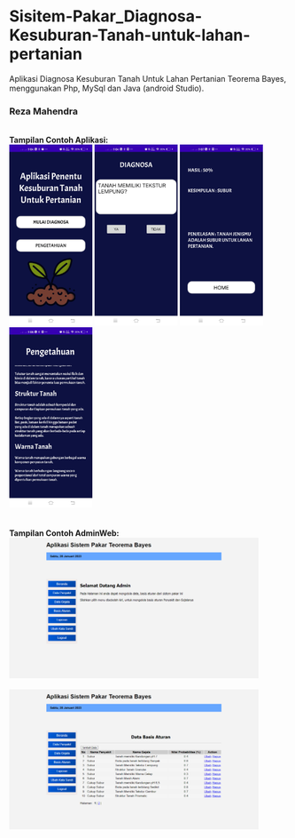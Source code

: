# Sisitem-Pakar_Diagnosa-Kesuburan-Tanah-untuk-lahan-pertanian
Aplikasi Diagnosa Kesuburan Tanah Untuk Lahan Pertanian Teorema Bayes, menggunakan Php, MySql dan Java (android Studio). <br>
<h3>Reza Mahendra</h3>
<br>
<b>Tampilan Contoh Aplikasi:</b><br>
<img
  src="/sample/IMG-20230128-WA0005.jpg"
  alt="Alt text"
  title="Halaman Utama"
  style="display: inline-block; margin: 0 auto; width:150px;">
  <img
  src="/sample/IMG-20230128-WA0001.jpg"
  alt="Alt text"
  title="Halaman Pertanyaan"
  style="display: inline-block; margin: 0 auto; width:150px;">
   <img
  src="/sample/IMG-20230128-WA0010.jpg"
  alt="Alt text"
  title="Halaman hasil"
  style="display: inline-block; margin: 0 auto; width:150px;">
   <img
  src="/sample/IMG-20230128-WA0009.jpg"
  alt="Alt text"
  title="Halaman Pengetahuan"
  style="display: inline-block; margin: 0 auto; width:150px;">
<br><br><br><b>Tampilan Contoh AdminWeb:</b><br>
<img
  src="/sample/admutamasispakkel1.png "
  alt="Alt text"
  title="Halaman Utama"
  style="display: inline-block; margin: 0 auto; width:450px;"><br><br>
  <img
  src="/sample/admsispakkel1.png"
  alt="Alt text"
  title="Halaman Basis Aturan"
  style="display: inline-block; margin: 0 auto; width:450px;">
